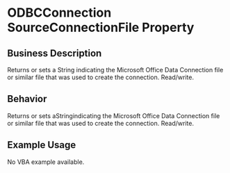# ODBCConnection SourceConnectionFile Property

## Business Description
Returns or sets a String indicating the Microsoft Office Data Connection file or similar file that was used to create the connection. Read/write.

## Behavior
Returns or sets aStringindicating the Microsoft Office Data Connection file or similar file that was used to create the connection. Read/write.

## Example Usage
No VBA example available.